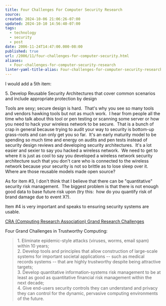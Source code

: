 ```yaml
---
title: Four Challenges For Computer Security Research
source: 
created: 2024-10-06 21:06:26-07:00
updated: 2024-10-10 14:56:40-07:00
tags:
  - technology
  - security
  - post
date: 2006-11-24T14:47:00.000-08:00
published: true
url: /2006/11/four-challenges-for-computer-security.html
aliases:
  - Four-challenges-for-computer-security-research
linter-yaml-title-alias: Four-challenges-for-computer-security-research
---
```



I would add a 5th item:  
  
5\. Develop Reusable Security Architectures that cover common scenarios and include appropriate protection by design  
  
Tools are sexy; secure design is hard.  That's why you see so many tools and vendors hawking tools but not as much work.  I hear from people all the time who talk about this tool or pen testing or scanning some server or how you need to hack your wireless network to be secure.  That is a bunch of crap in general because trying to audit your way to security is bottom-up grass-roots and can only get you so far.  It's an early maturity model to be spending so much time and energy on audits and pen tests instead of security design reviews and developing security architectures.  It's a lot easier and sexier to say you hacked a wireless network.  We need to get to where it is just as cool to say you developed a wireless network security architecture such that you don't care who is connected to the wireless network because your security is not so brittle as to lose sleep over it.  Where are those reusable models made open source?  
  
As for item #3, I don't think that I believe that there can be "quantitative" security risk management.  The biggest problem is that there is not enough good data to base future risk upon (try this:  how do you quantify risk of brand damage due to event X?).   
  
Item #4 is very important and speaks to ensuring security systems are usable.  
  
[CRA (Computing Research Association) Grand Research Challenges](http://www.cra.org/Activities/grand.challenges/security/home.html)  
  
Four Grand Challenges in Trustworthy Computing:  

> 1\. Eliminate epidemic-style attacks (viruses, worms, email spam) within 10 years;  
> 2\. Develop tools and principles that allow construction of large-scale systems for important societal applications -- such as medical records systems -- that are highly trustworthy despite being attractive targets;  
> 3\. Develop quantitative information-systems risk management to be at least as good as quantitative financial risk management within the next decade;  
> 4\. Give end-users security controls they can understand and privacy they can control for the dynamic, pervasive computing environments of the future.